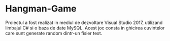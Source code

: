 # Hangman-Game
Proiectul a fost realizat in mediul de dezvoltare Visual Studio 2017, utilizand limbajul C# si o baza de date MySQL. 
Acest joc consta in ghicirea cuvintelor care sunt generate random dintr-un fisier text.
